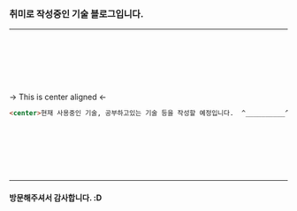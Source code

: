 ### 취미로 작성중인 기술 블로그입니다.
***  
<br>
<br>
<br>
<br>
<br>  

-> This is center aligned <-

```html
<center>현재 사용중인 기술, 공부하고있는 기술 등을 작성할 예정입니다.  ^__________^</center>
```

<br/>
<br/>
<br/>
<br/>
<br/>

***
#### 방문해주셔서 감사합니다. :D


